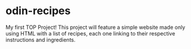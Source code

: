 # odin-recipes
My first TOP Project!
This project will feature a simple website made only using HTML with a list of recipes, each one linking to their respective instructions and ingredients.